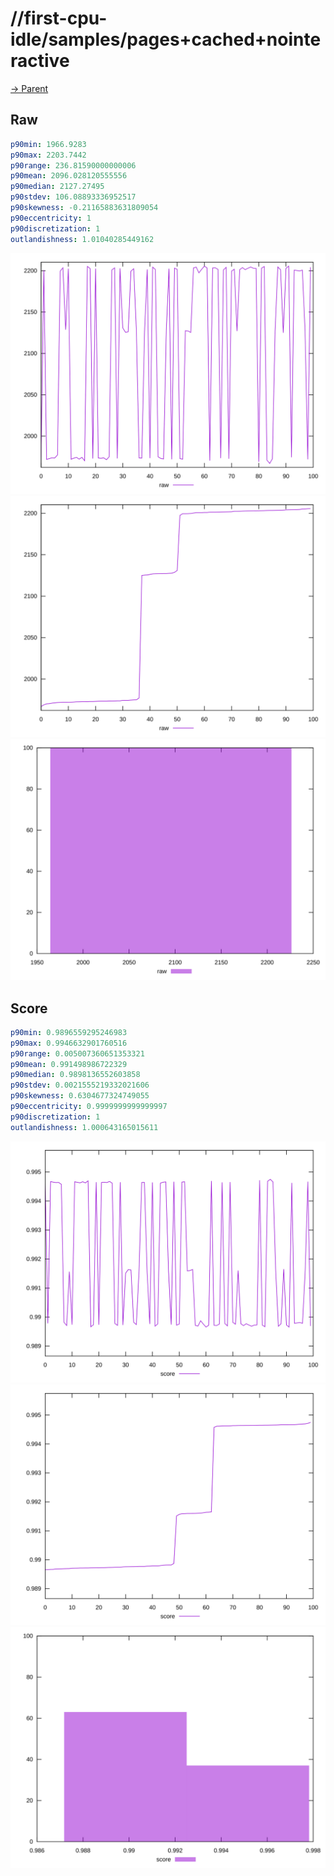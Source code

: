 
# //first-cpu-idle/samples/pages+cached+nointeractive

[→ Parent](../..)


## Raw


```yaml
p90min: 1966.9283
p90max: 2203.7442
p90range: 236.81590000000006
p90mean: 2096.028120555556
p90median: 2127.27495
p90stdev: 106.08893336952517
p90skewness: -0.21165883631809054
p90eccentricity: 1
p90discretization: 1
outlandishness: 1.01040285449162

```

![PLOT: raw-values](./raw/values.svg)![PLOT: raw-sorted](./raw/sorted.svg)![PLOT: raw-histogram](./raw/histogram.svg)
## Score


```yaml
p90min: 0.9896559295246983
p90max: 0.9946632901760516
p90range: 0.005007360651353321
p90mean: 0.991498986722329
p90median: 0.9898136552603858
p90stdev: 0.0021555219332021606
p90skewness: 0.6304677324749055
p90eccentricity: 0.9999999999999997
p90discretization: 1
outlandishness: 1.000643165015611

```

![PLOT: score-values](./score/values.svg)![PLOT: score-sorted](./score/sorted.svg)![PLOT: score-histogram](./score/histogram.svg)